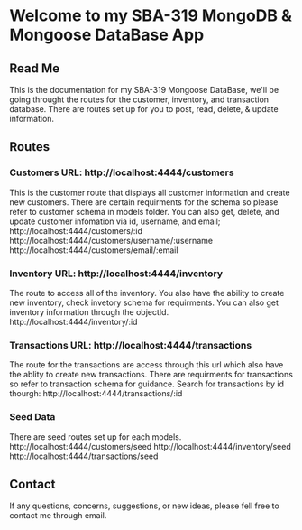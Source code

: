 # Welcome to my SBA-319 MongoDB & Mongoose DataBase App

## Read Me

This is the documentation for my SBA-319 Mongoose DataBase, we'll be going throught the routes for the customer, inventory, and transaction database. There are routes set up for you to post, read, delete, & update information.

## Routes

### Customers URL: http://localhost:4444/customers
This is the customer route that displays all customer information and create new customers. There are certain requirments for the schema so please refer to customer schema in models folder. You can also get, delete, and update customer infomation via id, username, and email; 
http://localhost:4444/customers/:id
http://localhost:4444/customers/username/:username
http://localhost:4444/customers/email/:email

### Inventory URL: http://localhost:4444/inventory
The route to access all of the inventory. You also have the ability to create new inventory, check invetory schema for requirments. You can also get inventory information through the objectId.
 http://localhost:4444/inventory/:id

### Transactions URL: http://localhost:4444/transactions
The route for the transactions are access through this url which also have the ablity to create new transactions. There are requirments for transactions so refer to transaction schema for guidance. Search for transactions by id thourgh:
http://localhost:4444/transactions/:id

### Seed Data
There are seed routes set up for each models.
http://localhost:4444/customers/seed
http://localhost:4444/inventory/seed
http://localhost:4444/transactions/seed


## Contact 
If any questions, concerns, suggestions, or new ideas, please fell free to contact me through email.
